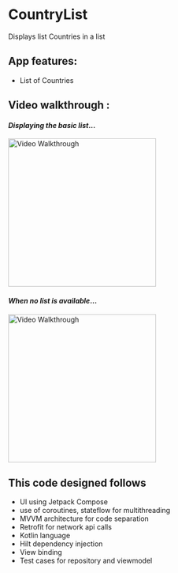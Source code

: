 # CountryList

Displays list Countries in a list

## App features:

- List of Countries


## Video walkthrough :


#### *Displaying the basic list*...

<img src='https://user-images.githubusercontent.com/1344764/200495771-8c22a51e-4094-4e20-a46c-088506b99665.gif' title='Video Walkthrough' width="300" alt='Video Walkthrough' />

#### *When no list is available*...
<img src='https://user-images.githubusercontent.com/1344764/200496063-33b082f2-32c1-42b3-919c-bafe9de6fd69.gif' title='No connectivity' width="300" alt='Video Walkthrough' />

## This code designed follows 

- UI using Jetpack Compose 
- use of coroutines, stateflow for multithreading
- MVVM architecture for code separation
- Retrofit for network api calls
- Kotlin language
- Hilt dependency injection
- View binding
- Test cases for repository and viewmodel
